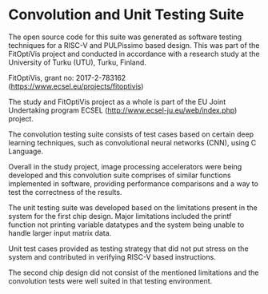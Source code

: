 # Convolution and Unit Testing Suite

The open source code for this suite was generated as software testing techniques for a RISC-V and PULPissimo based design. 
This was part of the FitOptiVis project and conducted in accordance with a research study at the University of Turku (UTU), Turku, Finland.

FitOptiVis, grant no: 2017-2-783162 (https://www.ecsel.eu/projects/fitoptivis)

The study and FitOptiVis project as a whole is part of the EU Joint Undertaking program ECSEL (http://www.ecsel-ju.eu/web/index.php) project.

The convolution testing suite consists of test cases based on certain deep learning techniques, such as convolutional neural networks (CNN), using C Language.

Overall in the study project, image processing accelerators were being developed and this convolution suite comprises of similar functions implemented in software, providing performance comparisons and a way to test the correctness of the results.

The unit testing suite was developed based on the limitations present in the system for the first chip design. Major limitations included the printf function not printing variable datatypes and the system being unable to handle larger input matrix data.

Unit test cases provided as testing strategy that did not put stress on the system and contributed in verifying RISC-V based instructions.

The second chip design did not consist of the mentioned limitations and the convolution tests were well suited in that testing environment. 
